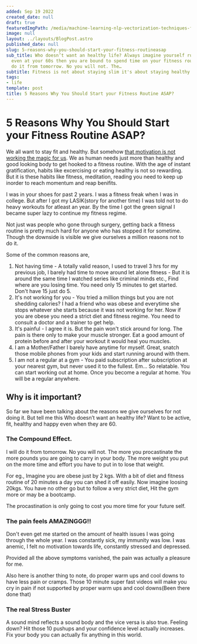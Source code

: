 ```yaml
---
added: Sep 19 2022
created_date: null
draft: true
featuredImgPath: /media/machine-learning-nlp-vectorization-techniques-featured.png
image: null
layout: ../layouts/BlogPost.astro
published_date: null
slug: 5-reasons-why-you-should-start-your-fitness-routineasap
sub_title: Who doesn’t want an healthy life? Always imagine yourself running around
  even at your 60s then you are bound to spend time on your fitness routine. I will
  do it from tomorrow. No you will not. The…
subtitle: Fitness is not about staying slim it's about staying healthy.
tags:
- life
template: post
title: 5 Reasons Why You Should Start your Fitness Routine ASAP?
---
```


# 5 Reasons Why You Should Start your Fitness Routine ASAP?

We all want to stay fit and healthy. But somehow [that motivation is not working the magic for us](TBD/). We as human needs just more than healthy and good looking body to get hooked to a fitness routine. With the age of instant gratification, habits like excercising or eating healthy is not so rewarding. But it is these habits like fitness, meditation, reading you need to keep up inorder to reach momentum and reap benifits.

I was in your shoes for past 2 years. I was a fitness freak when I was in college. But after I got my LASIK(story for another time) I was told not to do heavy workouts for atleast an year. By the time I got the green signal I became super lazy to continue my fitness regime.

Not just was people who gone through surgery, getting back a fitness routine is pretty much hard for anyone who has stopped it for sometime. Though the downside is visible we give ourselves a million reasons not to do it.

Some of the common reasons are,

1. Not having time - A totally valid reason, I used to travel 3 hrs for my previous job, I barely had time to move around let alone fitness - But it is around the same time I watched series like criminal minds etc., Find where are you losing time. You need only 15 minutes to get started. Don't have 15 just do 5.
2. It's not working for you - You tried a million things but you are not shedding calories? I had a friend who was obese and everytime she stops whatever she starts because it was not working for her. Now if you are obese you need a strict diet and fitness regime. You need to consult a doctor and a trainer to get help.
3. It's painful - I agree it is. But the pain won't stick around for long. The pain is there only to make your muscle stronger. Eat a good amount of protein before and after your workout it would heal you muscles.
4. I am a Mother/Father I barely have anytime for myself. Great, snatch those mobile phones from your kids and start running around with them.
5. I am not a regular at a gym - You paid subscription after subscription at your nearest gym, but never used it to the fullest. Em... So relatable. You can start working out at home. Once you become a regular at home. You will be a regular anywhere.

## Why is it important?

So far we have been talking about the reasons we give ourselves for not doing it. But tell me this Who doesn’t want an healthy life? Want to be active, fit, healthy and happy even when they are 60.

### The Compound Effect.

I will do it from tomorrow. No you will not. The more you procastinate the more pounds you are going to carry in your body. The more weight you put on the more time and effort you have to put in to lose that weight.

For eg., Imagine you are obese just by 2 kgs. With a bit of diet and fitness routine of 20 minutes a day you can shed it off easily. Now imagine loosing 20kgs. You have no other go but to follow a very strict diet, Hit the gym more or may be a bootcamp.

The procastination is only going to cost you more time for your future self.

### The pain feels AMAZINGGG!!

Don't even get me started on the amount of health issues I was going through the whole year. I was constantly sick, my immunity was low. I was anemic, I felt no motivation towards life, constantly stressed and depressed.

Provided all the above symptoms vanished, the pain was actually a pleasure for me.

Also here is another thing to note, do proper warm ups and cool downs to have less pain or cramps. Those 10 minute super fast videos will make you cry in pain if not supported by proper warm ups and cool downs(Been there done that)

### The real Stress Buster

A sound mind reflects a sound body and the vice versa is also true. Feeling down? Hit those 10 pushups and your confidence level actually increases. Fix your body you can actually fix anything in this world.
